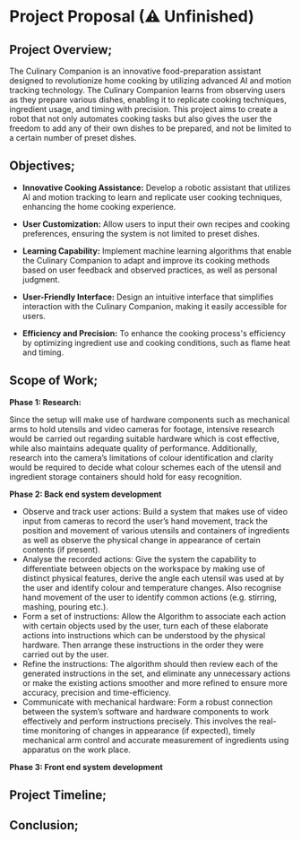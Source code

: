 # **Project Proposal (⚠ Unfinished)**  

## **Project Overview;**

The Culinary Companion is an innovative food-preparation assistant designed to revolutionize home cooking by utilizing advanced AI and motion tracking technology. The Culinary Companion learns from observing users as they prepare various dishes, enabling it to replicate cooking techniques, ingredient usage, and timing with precision. This project aims to create a robot that not only automates cooking tasks but also gives the user the freedom to add any of their own dishes to be prepared, and not be limited to a certain number of preset dishes.

## **Objectives;**

 - **Innovative Cooking Assistance:** Develop a robotic assistant that utilizes AI and motion tracking to learn and replicate user cooking techniques, enhancing the home cooking experience.

 - **User Customization:** Allow users to input their own recipes and cooking preferences, ensuring the system is not limited to preset dishes.

 - **Learning Capability:** Implement machine learning algorithms that enable the Culinary Companion to adapt and improve its cooking methods based on user feedback and observed practices, as well as personal judgment.

 - **User-Friendly Interface:** Design an intuitive interface that simplifies interaction with the Culinary Companion, making it easily accessible for users.

 - **Efficiency and Precision:** To enhance the cooking process's efficiency by optimizing ingredient use and cooking conditions, such as flame heat and timing.

## **Scope of Work;**

**Phase 1: Research:**

Since the setup will make use of hardware components such as mechanical arms to hold utensils and video cameras for footage, intensive research would be carried out regarding suitable hardware which is cost effective, while also maintains adequate quality of performance. Additionally, research into the camera’s limitations of colour identification and clarity would be required to decide what colour schemes each of the utensil and ingredient storage containers should hold for easy recognition.

**Phase 2: Back end system development**

- Observe and track user actions: Build a system that makes use of video input from cameras to record the user’s hand movement, track the position and movement of various utensils and containers of ingredients as well as observe the physical change in appearance of certain contents (if present).
- Analyse the recorded actions: Give the system the capability to differentiate between objects on the workspace by making use of distinct physical features, derive the angle each utensil was used at by the user and identify colour and temperature changes. Also recognise hand movement of the user to identify common actions (e.g. stirring, mashing, pouring etc.).
- Form a set of instructions: Allow the Algorithm to associate each action with certain objects used by the user, turn each of these elaborate actions into instructions which can be understood by the physical hardware. Then arrange these instructions in the order they were carried out by the user.
- Refine the instructions: The algorithm should then review each of the generated instructions in the set, and eliminate any unnecessary actions or make the existing actions smoother and more refined to ensure more accuracy, precision and time-efficiency.
- Communicate with mechanical hardware: Form a robust connection between the system’s software and hardware components to work effectively and perform instructions precisely. This involves the real-time monitoring of changes in appearance (if expected), timely mechanical arm control and accurate measurement of ingredients using apparatus on the work place.

**Phase 3: Front end system development**

## **Project Timeline;**

## **Conclusion;**
